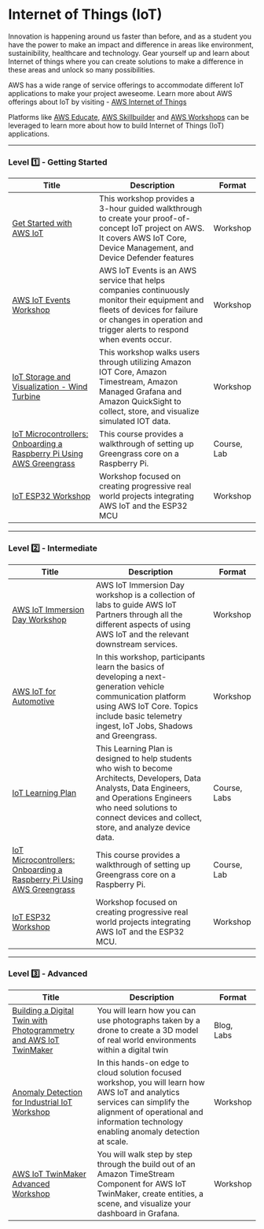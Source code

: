 # Internet of Things (IoT)

Innovation is happening around us faster than before, and as a student you have the power to make an impact and difference in areas like environment, sustainibility, healthcare and technology. Gear yourself up and learn about Internet of things where you can create solutions to make a difference in these areas and unlock so many possibilities.

AWS has a wide range of service offerings to accommodate different IoT applications to make your project aweseome. Learn more about AWS offerings about IoT by visiting - [AWS Internet of Things](https://aws.amazon.com/iot/)

Platforms like [AWS Educate](https://www.awseducate.com/), [AWS Skillbuilder](https://explore.skillbuilder.aws/learn) and [AWS Workshops](https://workshops.aws/) can be leveraged to learn more about how to build Internet of Things (IoT) applications.

---

### Level :one: - Getting Started

| Title                                                                                                                                                                                                                 | Description                                                                                                                                                                                           | Format      |
|-----------------------------------------------------------------------------------------------------------------------------------------------------------------------------------------------------------------------|-------------------------------------------------------------------------------------------------------------------------------------------------------------------------------------------------------|-------------|
| [Get Started with AWS IoT](https://catalog.us-east-1.prod.workshops.aws/workshops/6d30487a-48e1-4631-b6bc-5602582800b5/en-US/)                                                                                        | This workshop provides a 3-hour guided walkthrough to create your proof-of-concept IoT project on AWS. It covers AWS IoT Core, Device Management, and Device Defender features                        | Workshop    |
| [AWS IoT Events Workshop](https://iotevents.workshop.aws/)                                                                                                                                                            | AWS IoT Events is an AWS service that helps companies continuously monitor their equipment and fleets of devices for failure or changes in operation and trigger alerts to respond when events occur. | Workshop    |
| [IoT Storage and Visualization - Wind Turbine](https://catalog.us-east-1.prod.workshops.aws/workshops/d74051cc-2575-4d5b-a30a-2169a094efe2)                                                                           | This workshop walks users through utilizing Amazon IOT Core, Amazon Timestream, Amazon Managed Grafana and Amazon QuickSight to collect, store, and visualize simulated IOT data.                     | Workshop    |
| [IoT Microcontrollers: Onboarding a Raspberry Pi Using AWS Greengrass](https://explore.skillbuilder.aws/learn/course/external/view/elearning/378/iot-microcontrollers-onboarding-a-raspberry-pi-using-aws-greengrass) | This course provides a walkthrough of setting up Greengrass core on a Raspberry Pi.                                                                                                                   | Course, Lab |
| [IoT ESP32 Workshop](https://iot-esp32.workshop.aws/)                                                                                                                                                                 | Workshop focused on creating progressive real world projects integrating AWS IoT and the ESP32 MCU                                                                                                    | Workshop    |

---

### Level :two: - Intermediate

| Title                                                                                                                                                                                                                 | Description                                                                                                                                                                                                                           | Format       |
|-----------------------------------------------------------------------------------------------------------------------------------------------------------------------------------------------------------------------|---------------------------------------------------------------------------------------------------------------------------------------------------------------------------------------------------------------------------------------|--------------|
| [AWS IoT Immersion Day Workshop](https://catalog.workshops.aws/aws-iot-immersionday-workshop/en-US)                                                                                                                   | AWS IoT Immersion Day workshop is a collection of labs to guide AWS IoT Partners through all the different aspects of using AWS IoT and the relevant downstream services.                                                             | Workshop     |
| [AWS IoT for Automotive](https://catalog.workshops.aws/awsiotforautomotive)                                                                                                                                           | In this workshop, participants learn the basics of developing a next-generation vehicle communication platform using AWS IoT Core. Topics include basic telemetry ingest, IoT Jobs, Shadows and Greengrass.                           | Workshop     |
| [IoT Learning Plan](https://explore.skillbuilder.aws/learn/public/learning_plan/view/86/iot-learning-plan)                                                                                                            | This Learning Plan is designed to help students who wish to become Architects, Developers, Data Analysts, Data Engineers, and Operations Engineers who need solutions to connect devices and collect, store, and analyze device data. | Course, Labs |
| [IoT Microcontrollers: Onboarding a Raspberry Pi Using AWS Greengrass](https://explore.skillbuilder.aws/learn/course/external/view/elearning/378/iot-microcontrollers-onboarding-a-raspberry-pi-using-aws-greengrass) | This course provides a walkthrough of setting up Greengrass core on a Raspberry Pi.                                                                                                                                                   | Course, Lab  |
| [IoT ESP32 Workshop](https://iot-esp32.workshop.aws/)                                                                                                                                                                 | Workshop focused on creating progressive real world projects integrating AWS IoT and the ESP32 MCU.                                                                                                                                   | Workshop     |

---

### Level :three: - Advanced

| Title                                                                                                                                                                    | Description                                                                                                                                                                                                           | Format     |
|--------------------------------------------------------------------------------------------------------------------------------------------------------------------------|-----------------------------------------------------------------------------------------------------------------------------------------------------------------------------------------------------------------------|------------|
| [Building a Digital Twin with Photogrammetry and AWS IoT TwinMaker](https://aws.amazon.com/blogs/iot/building-a-digital-twin-with-photogrammetry-and-aws-iot-twinmaker/) | You will learn how you can use photographs taken by a drone to create a 3D model of real world environments within a digital twin                                                                                     | Blog, Labs |
| [Anomaly Detection for Industrial IoT Workshop](https://catalog.us-east-1.prod.workshops.aws/workshops/2f922831-927c-4966-b6fb-545c7fc580fe)                             | In this hands-on edge to cloud solution focused workshop, you will learn how AWS IoT and analytics services can simplify the alignment of operational and information technology enabling anomaly detection at scale. | Workshop   |
| [AWS IoT TwinMaker Advanced Workshop](https://catalog.us-east-1.prod.workshops.aws/workshops/c9cd344a-0d0b-42cb-8734-09667433f89c)                                       | You will walk step by step through the build out of an Amazon TimeStream Component for AWS IoT TwinMaker, create entities, a scene, and visualize your dashboard in Grafana.                                          | Workshop   |